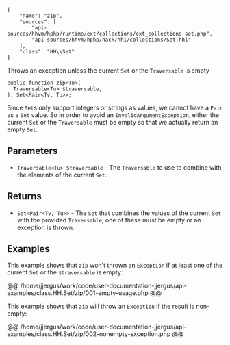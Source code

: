 ``` yamlmeta
{
    "name": "zip",
    "sources": [
        "api-sources/hhvm/hphp/runtime/ext/collections/ext_collections-set.php",
        "api-sources/hhvm/hphp/hack/hhi/collections/Set.hhi"
    ],
    "class": "HH\\Set"
}
```




Throws an exception unless the current ` Set ` or the `` Traversable `` is
empty




``` Hack
public function zip<Tu>(
  Traversable<Tu> $traversable,
): Set<Pair<Tv, Tu>>;
```




Since ` Set `s only support integers or strings as values, we cannot have
a `` Pair `` as a ``` Set ``` value. So in order to avoid an
```` InvalidArgumentException ````, either the current ````` Set ````` or the `````` Traversable ``````
must be empty so that we actually return an empty ``````` Set ```````.




## Parameters




+ ` Traversable<Tu> $traversable ` - The `` Traversable `` to use to combine with the
  elements of the current ``` Set ```.




## Returns




* ` Set<Pair<Tv, Tu>> ` - The `` Set `` that combines the values of the current ``` Set ``` with
  the provided ```` Traversable ````; one of these must be empty or an
  exception is thrown.




## Examples




This example shows that ` zip ` won't thrown an `` Exception `` if at least one of the current ``` Set ``` or the ```` $traversable ```` is empty:







@@ /home/jjergus/work/code/user-documentation-jjergus/api-examples/class.HH.Set/zip/001-empty-usage.php @@




This example shows that ` zip ` will throw an `` Exception `` if the result is non-empty:







@@ /home/jjergus/work/code/user-documentation-jjergus/api-examples/class.HH.Set/zip/002-nonempty-exception.php @@
<!-- HHAPIDOC -->
